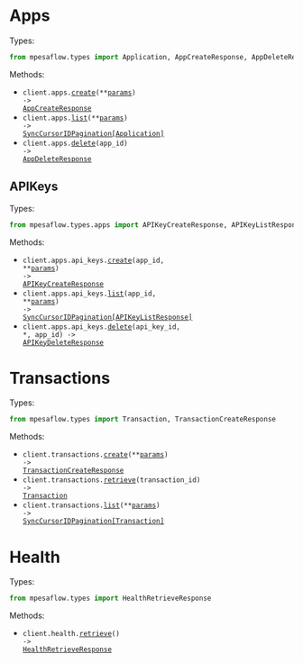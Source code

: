 # Apps

Types:

```python
from mpesaflow.types import Application, AppCreateResponse, AppDeleteResponse
```

Methods:

- <code title="post /apps/create">client.apps.<a href="./src/mpesaflow/resources/apps/apps.py">create</a>(\*\*<a href="src/mpesaflow/types/app_create_params.py">params</a>) -> <a href="./src/mpesaflow/types/app_create_response.py">AppCreateResponse</a></code>
- <code title="get /apps/list">client.apps.<a href="./src/mpesaflow/resources/apps/apps.py">list</a>(\*\*<a href="src/mpesaflow/types/app_list_params.py">params</a>) -> <a href="./src/mpesaflow/types/application.py">SyncCursorIDPagination[Application]</a></code>
- <code title="delete /apps/{appId}">client.apps.<a href="./src/mpesaflow/resources/apps/apps.py">delete</a>(app_id) -> <a href="./src/mpesaflow/types/app_delete_response.py">AppDeleteResponse</a></code>

## APIKeys

Types:

```python
from mpesaflow.types.apps import APIKeyCreateResponse, APIKeyListResponse, APIKeyDeleteResponse
```

Methods:

- <code title="post /apps/{appId}/api-keys/create">client.apps.api_keys.<a href="./src/mpesaflow/resources/apps/api_keys.py">create</a>(app_id, \*\*<a href="src/mpesaflow/types/apps/api_key_create_params.py">params</a>) -> <a href="./src/mpesaflow/types/apps/api_key_create_response.py">APIKeyCreateResponse</a></code>
- <code title="get /apps/{appId}/api-keys/list">client.apps.api_keys.<a href="./src/mpesaflow/resources/apps/api_keys.py">list</a>(app_id, \*\*<a href="src/mpesaflow/types/apps/api_key_list_params.py">params</a>) -> <a href="./src/mpesaflow/types/apps/api_key_list_response.py">SyncCursorIDPagination[APIKeyListResponse]</a></code>
- <code title="delete /apps/{appId}/api-keys/{apiKeyId}">client.apps.api_keys.<a href="./src/mpesaflow/resources/apps/api_keys.py">delete</a>(api_key_id, \*, app_id) -> <a href="./src/mpesaflow/types/apps/api_key_delete_response.py">APIKeyDeleteResponse</a></code>

# Transactions

Types:

```python
from mpesaflow.types import Transaction, TransactionCreateResponse
```

Methods:

- <code title="post /transactions/create">client.transactions.<a href="./src/mpesaflow/resources/transactions.py">create</a>(\*\*<a href="src/mpesaflow/types/transaction_create_params.py">params</a>) -> <a href="./src/mpesaflow/types/transaction_create_response.py">TransactionCreateResponse</a></code>
- <code title="get /transactions/{transactionId}">client.transactions.<a href="./src/mpesaflow/resources/transactions.py">retrieve</a>(transaction_id) -> <a href="./src/mpesaflow/types/transaction.py">Transaction</a></code>
- <code title="get /transactions/list">client.transactions.<a href="./src/mpesaflow/resources/transactions.py">list</a>(\*\*<a href="src/mpesaflow/types/transaction_list_params.py">params</a>) -> <a href="./src/mpesaflow/types/transaction.py">SyncCursorIDPagination[Transaction]</a></code>

# Health

Types:

```python
from mpesaflow.types import HealthRetrieveResponse
```

Methods:

- <code title="get /health">client.health.<a href="./src/mpesaflow/resources/health.py">retrieve</a>() -> <a href="./src/mpesaflow/types/health_retrieve_response.py">HealthRetrieveResponse</a></code>

